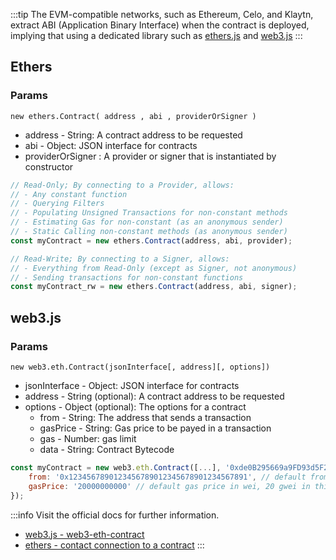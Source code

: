 :::tip
The EVM-compatible networks, such as Ethereum, Celo, and Klaytn, extract ABI (Application Binary Interface) when the contract is deployed, implying that using a dedicated library such as [ethers.js](https://docs.ethers.io/v5/) and [web3.js](https://web3js.readthedocs.io/en/v1.2.11/getting-started.html)
:::
## Ethers
### Params
`new ethers.Contract( address , abi , providerOrSigner )`
- address - String: A contract address to be requested
- abi - Object: JSON interface for contracts
- providerOrSigner : A provider or signer that is instantiated by constructor

```javascript
// Read-Only; By connecting to a Provider, allows:
// - Any constant function
// - Querying Filters
// - Populating Unsigned Transactions for non-constant methods
// - Estimating Gas for non-constant (as an anonymous sender)
// - Static Calling non-constant methods (as anonymous sender)
const myContract = new ethers.Contract(address, abi, provider);

// Read-Write; By connecting to a Signer, allows:
// - Everything from Read-Only (except as Signer, not anonymous)
// - Sending transactions for non-constant functions
const myContract_rw = new ethers.Contract(address, abi, signer);
```
## web3.js
### Params
`new web3.eth.Contract(jsonInterface[, address][, options])`
- jsonInterface - Object: JSON interface for contracts
- address - String (optional): A contract address to be requested
- options - Object (optional): The options for a contract
  - from - String: The address that sends a transaction
  - gasPrice - String: Gas price to be payed in a transaction
  - gas - Number: gas limit
  - data - String: Contract Bytecode
```javascript
const myContract = new web3.eth.Contract([...], '0xde0B295669a9FD93d5F28D9Ec85E40f4cb697BAe', {
    from: '0x1234567890123456789012345678901234567891', // default from address
    gasPrice: '20000000000' // default gas price in wei, 20 gwei in this case
});
``` 

:::info
Visit the official docs for further information.

- [web3.js - web3-eth-contract](https://web3js.readthedocs.io/en/v1.7.5/web3-eth-contract.html) 
- [ethers - contact connection to a contract](https://docs.ethers.io/v5/api/contract/example/#example-erc-20-contract--connecting-to-a-contract)
:::